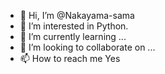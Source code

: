 - 👋 Hi, I’m @Nakayama-sama
- 👀 I’m interested in Python.
- 🌱 I’m currently learning ...
- 💞️ I’m looking to collaborate on ...
- 📫 How to reach me Yes

<!---
Nakayama-sama/Nakayama-sama is a ✨ special ✨ repository because its `README.md` (this file) appears on your GitHub profile.
You can click the Preview link to take a look at your changes.
--->

